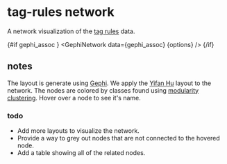 <script>
    import GephiNetwork from "$lib/GephiNetwork.svelte";
    export let data;
    $: gephi_assoc = data.gephi_assoc;
    const options = {
        autoResize: true,
        layout: {
            improvedLayout: false
        },
        physics: {
            enabled: false,
        },
        interaction: {
            hover: true,
            dragNodes: false,
            tooltipDelay: 150
        }
    }
</script>

# tag-rules network

A network visualization of the [tag rules](/tag-rules) data.

{#if gephi_assoc }
<GephiNetwork data={gephi_assoc} {options} />
{/if}

## notes

The layout is generate using [Gephi](https://gephi.org/).
We apply the [Yifan Hu](https://gephi.org/tutorials/gephi-tutorial-layouts.pdf) layout to the network.
The nodes are colored by classes found using [modularity clustering](<https://en.wikipedia.org/wiki/Modularity_(networks)>).
Hover over a node to see it's name.

### todo

- Add more layouts to visualize the network.
- Provide a way to grey out nodes that are not connected to the hovered node.
- Add a table showing all of the related nodes.
